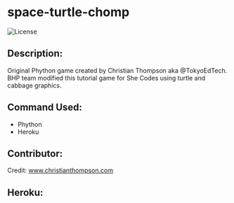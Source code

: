 # space-turtle-chomp

![License](https://img.shields.io/badge/License-ISC-blue.svg "License Badge")

## Description:
Original Phython game created by Christian Thompson aka @TokyoEdTech. BHP team modified this tutorial game for She Codes using turtle and cabbage graphics. 

## Command Used:
- Phython
- Heroku

## Contributor: 
Credit: www.christianthompson.com

## Heroku:

